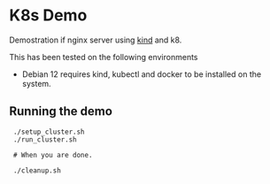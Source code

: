 # K8s Demo #

Demostration if nginx server using [kind](https://kind.sigs.k8s.io) and k8.

This has been tested on the following environments

 * Debian 12 requires kind, kubectl and docker to be installed on the system.



## Running the demo ##

     ./setup_cluster.sh
	 ./run_cluster.sh
	 
	 # When you are done.
	 
	 ./cleanup.sh
 
 
 
